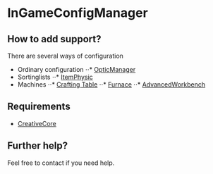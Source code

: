 # InGameConfigManager

## How to add support?
There are several ways of configuration
* Ordinary configuration
⋅⋅* [OpticManager](https://github.com/CreativeMD/OpticManager/blob/1.11/src/main/java/com/creativemd/opticmanager/OpticManagerBranch.java)
* Sortinglists
⋅⋅* [ItemPhysic](https://github.com/CreativeMD/ItemPhysic/blob/1.11/src/main/java/com/creativemd/itemphysic/config/ItemPhysicBranch.java#L33)
* Machines
⋅⋅* [Crafting Table](https://github.com/CreativeMD/IGCM/blob/1.11/src/main/java/com/creativemd/igcm/machines/WorkbenchMachine.java)
⋅⋅* [Furnace](https://github.com/CreativeMD/IGCM/blob/1.11/src/main/java/com/creativemd/igcm/machines/FurnaceMachine.java)
⋅⋅* [AdvancedWorkbench](https://github.com/CreativeMD/IGCM/blob/1.11/src/main/java/com/creativemd/igcm/machines/AdvancedWorkbench.java)

## Requirements
- [CreativeCore](https://github.com/CreativeMD/CreativeCore)

## Further help?
Feel free to contact if you need help.

